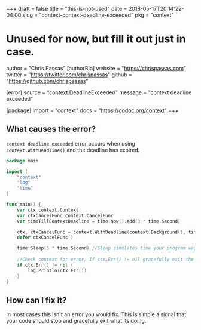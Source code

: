 +++
draft = false
title = "this-is-not-used"
date = 2018-05-17T20:14:22-04:00
slug = "context-context-deadline-exceeded"
pkg = "context"

# Unused for now, but fill it out just in case.
author = "Chris Passas"
[authorBio]
website = "https://chrispassas.com"
twitter = "https://twitter.com/chrispassas"
github = "https://github.com/chrispassas"

[error]
source = "context.DeadlineExceeded"
message = "context deadline exceeded"

[package]
import = "context"
docs = "https://godoc.org/context"
+++

## What causes the error?

`context deadline exceeded` error occurs when using `context.WithDeadline()` and the deadline has expired.


```go
package main

import (
	"context"
	"log"
	"time"
)

func main() {
	var ctx context.Context
	var ctxCancelFunc context.CancelFunc
	var timeTillContextDeadline = time.Now().Add(3 * time.Second)

	ctx, ctxCancelFunc = context.WithDeadline(context.Background(), timeTillContextDeadline)
	defer ctxCancelFunc()

	time.Sleep(5 * time.Second) //Sleep simulates time your program was doing something
	
	//Check context for error, If ctx.Err() != nil gracefully exit the current execution
	if ctx.Err() != nil {
		log.Println(ctx.Err())
	}
}
```

## How can I fix it?

In most cases this isn't an error you would fix. This is simple a signal that your code should stop and gracefully exit what its doing.
